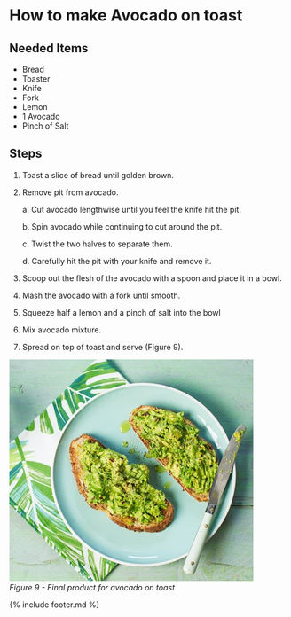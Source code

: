 # How to make Avocado on toast

## Needed Items

- Bread
- Toaster
- Knife
- Fork
- Lemon
- 1 Avocado
- Pinch of Salt

## Steps

1. Toast a slice of bread until golden brown.
2. Remove pit from avocado.

    a.  Cut avocado lengthwise until you feel the knife hit the pit.

    b.  Spin avocado while continuing to cut around the pit.

    c.  Twist the two halves to separate them.

    d.  Carefully hit the pit with your knife and remove it.

3. Scoop out the flesh of the avocado with a spoon and place it in a bowl.
4. Mash the avocado with a fork until smooth.
5. Squeeze half a lemon and a pinch of salt into the bowl
6. Mix avocado mixture.
7. Spread on top of toast and serve (Figure 9).

![Avocado on Toast](images/media/image9.png)  
*Figure 9 - Final product for avocado on toast*

{% include footer.md %}
